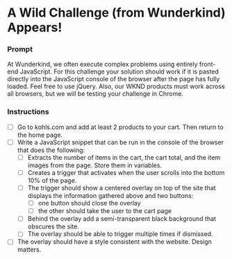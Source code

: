 # A Wild Challenge (from Wunderkind) Appears!

### Prompt

At Wunderkind, we often execute complex problems using entirely front-end JavaScript. For this challenge your solution should work if it is pasted directly into the JavaScript console of the browser after the page has fully loaded. Feel free to use jQuery. Also, our WKND products must work across all browsers, but we will be testing your challenge in Chrome.

### Instructions

- [ ] Go to kohls.com and add at least 2 products to your cart. Then return to the home page.
- [ ] Write a JavaScript snippet that can be run in the console of the browser that does the following:
  - [ ] Extracts the number of items in the cart, the cart total, and the item images from the page. Store them in variables.
  - [ ] Creates a trigger that activates when the user scrolls into the bottom 10% of the page.
  - [ ] The trigger should show a centered overlay on top of the site that displays the information gathered above and two buttons:
    - [ ] one button should close the overlay
    - [ ] the other should take the user to the cart page
  - [ ] Behind the overlay add a semi­-transparent black background that obscures the site.
  - [ ] The overlay should be able to trigger multiple times if dismissed.
- [ ] The overlay should have a style consistent with the website. Design matters.
